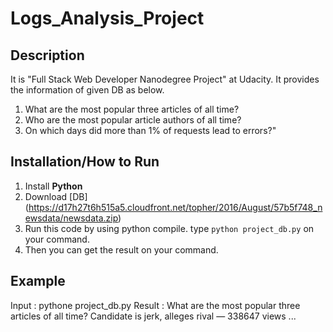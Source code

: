 # Logs_Analysis_Project

## Description
It is "Full Stack Web Developer Nanodegree Project" at Udacity.
It provides the information of given DB as below.
1. What are the most popular three articles of all time?
2. Who are the most popular article authors of all time?
3. On which days did more than 1% of requests lead to errors?"

## Installation/How to Run
1. Install **Python**
2. Download [DB] (https://d17h27t6h515a5.cloudfront.net/topher/2016/August/57b5f748_newsdata/newsdata.zip)
3. Run this code by using python compile. type `python project_db.py` on your command.
4. Then you can get the result on your command.

## Example
Input : pythone project_db.py
Result : 
What are the most popular three articles of all time?
Candidate is jerk, alleges rival — 338647 views
...

